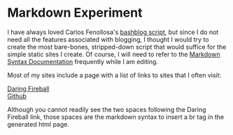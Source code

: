 # Markdown Experiment

I have always loved Carlos Fenollosa's [bashblog script][1], but since I do not need all the features associated with blogging, I thought I would try to create the most bare-bones, stripped-down script that would suffice for the simple static sites I create. Of course, I will need to refer to the [Markdown Syntax Documentation][2] frequently while I am editing.

Most of my sites include a page with a list of links to sites that I often visit:

[Daring Fireball](https://daringfireball.net/)  
[Github](https://github.com/)

Although you cannot readily see the two spaces following the Daring Fireball link, those spaces are the markdown syntax to insert a br tag in the generated html page. 

[1]: https://github.com/cfenollosa/bashblog/
[2]: https://daringfireball.net/projects/markdown/syntax
